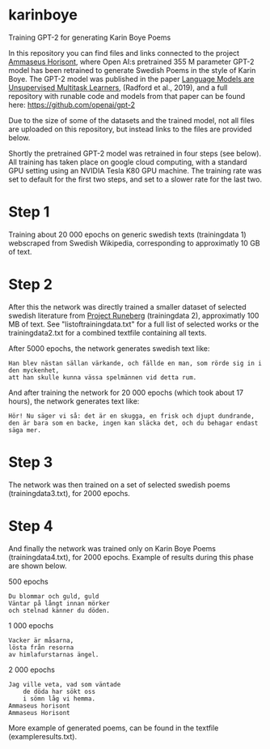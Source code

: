 # karinboye
Training GPT-2 for generating Karin Boye Poems

In this repository you can find files and links connected to the project <a href="www.svenskscifi.se/ammaseushorisont.html">Ammaseus Horisont</a>, where Open AI:s pretrained 355 M parameter GPT-2 model has been retrained to generate Swedish Poems in the style of Karin Boye. The GPT-2 model was published in the paper <a href="https://d4mucfpksywv.cloudfront.net/better-language-models/language-models.pdf">Language Models are Unsupervised Multitask Learners</a>, (Radford et al., 2019), and a full repository with runable code and models from that paper can be found here: https://github.com/openai/gpt-2

Due to the size of some of the datasets and the trained model, not all files are uploaded on this repository, but instead links to the files are provided below.

Shortly the pretrained GPT-2 model was retrained in four steps (see below). All training has taken place on google cloud computing, with a standard GPU setting using an NVIDIA Tesla K80 GPU machine. The training rate was set to default for the first two steps, and set to a slower rate for the last two.

# Step 1

Training about 20 000 epochs on generic swedish texts (trainingdata 1) webscraped from Swedish Wikipedia, corresponding to approximatly 10 GB of text.


# Step 2

After this the network was directly trained a smaller dataset of selected swedish literature from <a href="http://runeberg.org">Project Runeberg</a> (trainingdata 2), approximatly 100 MB of text. See "listoftrainingdata.txt" for a full list of selected works or the trainingdata2.txt for a combined textfile containing all texts.

After 5000 epochs, the network generates swedish text like:

  	Han blev nästan sällan värkande, och fällde en man, som rörde sig in i den myckenhet, 
  	att han skulle kunna vässa spelmännen vid detta rum.

And after training the network for 20 000 epochs (which took about 17 hours), the network generates text like:

	Hör! Nu säger vi så: det är en skugga, en frisk och djupt dundrande, 
  	den är bara som en backe, ingen kan släcka det, och du behagar endast säga mer.


# Step 3

The network was then trained on a set of selected swedish poems (trainingdata3.txt), for 2000 epochs.


# Step 4

And finally the network was trained only on Karin Boye Poems (trainingdata4.txt), for 2000 epochs.
Example of results during this phase are shown below.

500 epochs

  	Du blommar och guld, guld 
  	Väntar på långt innan mörker 
  	och stelnad känner du döden. 

1 000 epochs

	Vacker är måsarna, 
  	lösta från resorna
  	av himlafurstarnas ängel.

2 000 epochs

	Jag ville veta, vad som väntade
       	de döda har sökt oss
       	i sömn låg vi hemma. 
  	Ammaseus horisont 
  	Ammaseus Horisont
  
  
  
  
 More example of generated poems, can be found in the textfile (exampleresults.txt).



